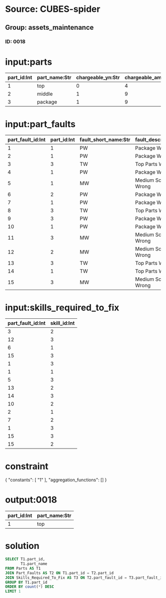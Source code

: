 # Source: CUBES-spider
## Group: assets_maintenance
### ID: 0018

# input:parts

| part_id:Int | part_name:Str | chargeable_yn:Str | chargeable_amount:Str | other_part_details:Str |
|---|---|---|---|---|
| 1 | top | 0 | 4 | nan |
| 2 | middle | 1 | 9 | nan |
| 3 | package | 1 | 9 | nan |

# input:part_faults

| part_fault_id:Int | part_id:Int | fault_short_name:Str | fault_description:Str | other_fault_details:Str |
|---|---|---|---|---|
| 1 | 1 | PW | Package Wrong | nan |
| 2 | 1 | PW | Package Wrong | nan |
| 3 | 3 | TW | Top Parts Wrong | nan |
| 4 | 1 | PW | Package Wrong | nan |
| 5 | 1 | MW | Medium Scale Wrong | nan |
| 6 | 2 | PW | Package Wrong | nan |
| 7 | 1 | PW | Package Wrong | nan |
| 8 | 3 | TW | Top Parts Wrong | nan |
| 9 | 3 | PW | Package Wrong | nan |
| 10 | 1 | PW | Package Wrong | nan |
| 11 | 3 | MW | Medium Scale Wrong | nan |
| 12 | 2 | MW | Medium Scale Wrong | nan |
| 13 | 3 | TW | Top Parts Wrong | nan |
| 14 | 1 | TW | Top Parts Wrong | nan |
| 15 | 3 | MW | Medium Scale Wrong | nan |

# input:skills_required_to_fix

| part_fault_id:Int | skill_id:Int |
|---|---|
| 3 | 2 |
| 12 | 3 |
| 6 | 1 |
| 15 | 3 |
| 1 | 3 |
| 1 | 1 |
| 5 | 3 |
| 13 | 2 |
| 14 | 3 |
| 10 | 2 |
| 2 | 1 |
| 7 | 2 |
| 1 | 3 |
| 15 | 3 |
| 15 | 2 |

# constraint

{
  "constants": [
    "1"
  ],
  "aggregation_functions": []
}

# output:0018

| part_id:Int | part_name:Str |
|---|---|
| 1 | top |

# solution

```sql
SELECT T1.part_id,
       T1.part_name
FROM Parts AS T1
JOIN Part_Faults AS T2 ON T1.part_id = T2.part_id
JOIN Skills_Required_To_Fix AS T3 ON T2.part_fault_id = T3.part_fault_id
GROUP BY T1.part_id
ORDER BY count(*) DESC
LIMIT 1
```
